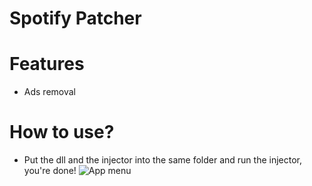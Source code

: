 # Spotify Patcher
# Features
- Ads removal
# How to use?
- Put the dll and the injector into the same folder and run the injector, you're done!
![App menu](https://i.imgur.com/RvEhtKf.png)
